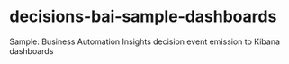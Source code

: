 # decisions-bai-sample-dashboards
Sample: Business Automation Insights decision event emission to Kibana dashboards
